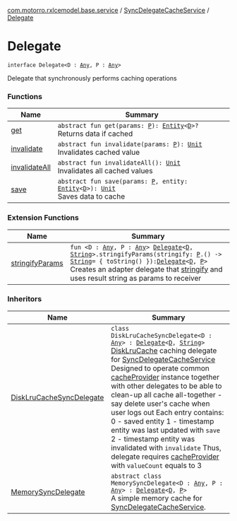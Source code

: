 [com.motorro.rxlcemodel.base.service](../../index.md) / [SyncDelegateCacheService](../index.md) / [Delegate](./index.md)

# Delegate

`interface Delegate<D : `[`Any`](https://kotlinlang.org/api/latest/jvm/stdlib/kotlin/-any/index.html)`, P : `[`Any`](https://kotlinlang.org/api/latest/jvm/stdlib/kotlin/-any/index.html)`>`

Delegate that synchronously performs caching operations

### Functions

| Name | Summary |
|---|---|
| [get](get.md) | `abstract fun get(params: `[`P`](index.md#P)`): `[`Entity`](../../../com.motorro.rxlcemodel.base.entity/-entity/index.md)`<`[`D`](index.md#D)`>?`<br>Returns data if cached |
| [invalidate](invalidate.md) | `abstract fun invalidate(params: `[`P`](index.md#P)`): `[`Unit`](https://kotlinlang.org/api/latest/jvm/stdlib/kotlin/-unit/index.html)<br>Invalidates cached value |
| [invalidateAll](invalidate-all.md) | `abstract fun invalidateAll(): `[`Unit`](https://kotlinlang.org/api/latest/jvm/stdlib/kotlin/-unit/index.html)<br>Invalidates all cached values |
| [save](save.md) | `abstract fun save(params: `[`P`](index.md#P)`, entity: `[`Entity`](../../../com.motorro.rxlcemodel.base.entity/-entity/index.md)`<`[`D`](index.md#D)`>): `[`Unit`](https://kotlinlang.org/api/latest/jvm/stdlib/kotlin/-unit/index.html)<br>Saves data to cache |

### Extension Functions

| Name | Summary |
|---|---|
| [stringifyParams](../../stringify-params.md) | `fun <D : `[`Any`](https://kotlinlang.org/api/latest/jvm/stdlib/kotlin/-any/index.html)`, P : `[`Any`](https://kotlinlang.org/api/latest/jvm/stdlib/kotlin/-any/index.html)`> `[`Delegate`](./index.md)`<`[`D`](../../stringify-params.md#D)`, `[`String`](https://kotlinlang.org/api/latest/jvm/stdlib/kotlin/-string/index.html)`>.stringifyParams(stringify: `[`P`](../../stringify-params.md#P)`.() -> `[`String`](https://kotlinlang.org/api/latest/jvm/stdlib/kotlin/-string/index.html)` = { toString() }): `[`Delegate`](./index.md)`<`[`D`](../../stringify-params.md#D)`, `[`P`](../../stringify-params.md#P)`>`<br>Creates an adapter delegate that [stringify](../../stringify-params.md#P) and uses result string as params to receiver |

### Inheritors

| Name | Summary |
|---|---|
| [DiskLruCacheSyncDelegate](../../../com.motorro.rxlcemodel.disklrucache/-disk-lru-cache-sync-delegate/index.md) | `class DiskLruCacheSyncDelegate<D : `[`Any`](https://kotlinlang.org/api/latest/jvm/stdlib/kotlin/-any/index.html)`> : `[`Delegate`](./index.md)`<`[`D`](../../../com.motorro.rxlcemodel.disklrucache/-disk-lru-cache-sync-delegate/index.md#D)`, `[`String`](https://kotlinlang.org/api/latest/jvm/stdlib/kotlin/-string/index.html)`>`<br>[DiskLruCache](#) caching delegate for [SyncDelegateCacheService](../index.md) Designed to operate common [cacheProvider](#) instance together with other delegates to be able to clean-up all cache all-together - say delete user's cache when user logs out Each entry contains: 0 - saved entity 1 - timestamp entity was last updated with `save` 2 - timestamp entity was invalidated with `invalidate` Thus, delegate requires [cacheProvider](#) with `valueCount` equals to 3 |
| [MemorySyncDelegate](../../-memory-sync-delegate/index.md) | `abstract class MemorySyncDelegate<D : `[`Any`](https://kotlinlang.org/api/latest/jvm/stdlib/kotlin/-any/index.html)`, P : `[`Any`](https://kotlinlang.org/api/latest/jvm/stdlib/kotlin/-any/index.html)`> : `[`Delegate`](./index.md)`<`[`D`](../../-memory-sync-delegate/index.md#D)`, `[`P`](../../-memory-sync-delegate/index.md#P)`>`<br>A simple memory cache for [SyncDelegateCacheService](../index.md). |
